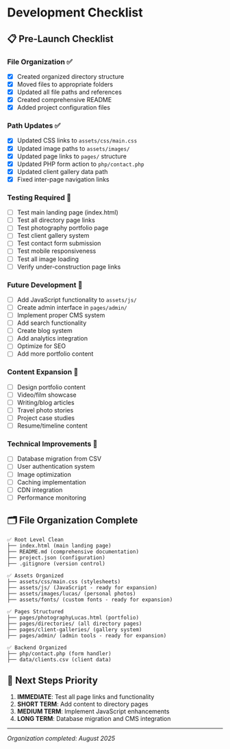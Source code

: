 # Development Checklist

## 📋 Pre-Launch Checklist

### File Organization ✅
- [x] Created organized directory structure
- [x] Moved files to appropriate folders
- [x] Updated all file paths and references
- [x] Created comprehensive README
- [x] Added project configuration files

### Path Updates ✅
- [x] Updated CSS links to `assets/css/main.css`
- [x] Updated image paths to `assets/images/`
- [x] Updated page links to `pages/` structure
- [x] Updated PHP form action to `php/contact.php`
- [x] Updated client gallery data path
- [x] Fixed inter-page navigation links

### Testing Required 🧪
- [ ] Test main landing page (index.html)
- [ ] Test all directory page links
- [ ] Test photography portfolio page
- [ ] Test client gallery system
- [ ] Test contact form submission
- [ ] Test mobile responsiveness
- [ ] Test all image loading
- [ ] Verify under-construction page links

### Future Development 🚀
- [ ] Add JavaScript functionality to `assets/js/`
- [ ] Create admin interface in `pages/admin/`
- [ ] Implement proper CMS system
- [ ] Add search functionality
- [ ] Create blog system
- [ ] Add analytics integration
- [ ] Optimize for SEO
- [ ] Add more portfolio content

### Content Expansion 📝
- [ ] Design portfolio content
- [ ] Video/film showcase
- [ ] Writing/blog articles
- [ ] Travel photo stories
- [ ] Project case studies
- [ ] Resume/timeline content

### Technical Improvements 🔧
- [ ] Database migration from CSV
- [ ] User authentication system
- [ ] Image optimization
- [ ] Caching implementation
- [ ] CDN integration
- [ ] Performance monitoring

## 🗂️ File Organization Complete

```
✅ Root Level Clean
├── index.html (main landing page)
├── README.md (comprehensive documentation)
├── project.json (configuration)
├── .gitignore (version control)

✅ Assets Organized
├── assets/css/main.css (stylesheets)
├── assets/js/ (JavaScript - ready for expansion)
├── assets/images/lucas/ (personal photos)
├── assets/fonts/ (custom fonts - ready for expansion)

✅ Pages Structured
├── pages/photographyLucas.html (portfolio)
├── pages/directories/ (all directory pages)
├── pages/client-galleries/ (gallery system)
├── pages/admin/ (admin tools - ready for expansion)

✅ Backend Organized
├── php/contact.php (form handler)
├── data/clients.csv (client data)
```

## 🎯 Next Steps Priority

1. **IMMEDIATE**: Test all page links and functionality
2. **SHORT TERM**: Add content to directory pages
3. **MEDIUM TERM**: Implement JavaScript enhancements
4. **LONG TERM**: Database migration and CMS integration

---
*Organization completed: August 2025*
